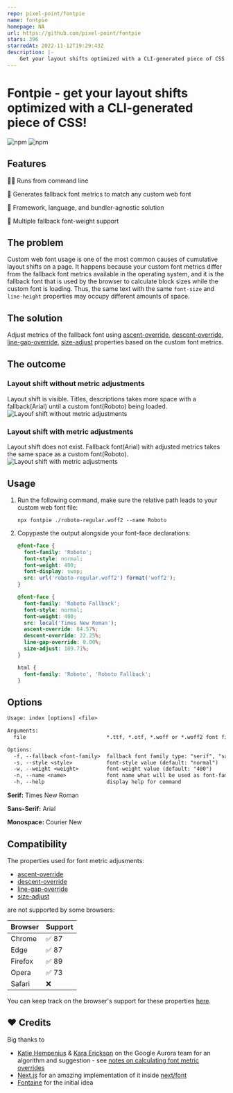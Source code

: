```yaml
---
repo: pixel-point/fontpie
name: fontpie
homepage: NA
url: https://github.com/pixel-point/fontpie
stars: 396
starredAt: 2022-11-12T19:29:43Z
description: |-
    Get your layout shifts optimized with a CLI-generated piece of CSS
---
```


# Fontpie - get your layout shifts optimized with a CLI-generated piece of CSS! 

![npm](https://img.shields.io/npm/v/fontpie) ![npm](https://img.shields.io/npm/dm/fontpie)

## Features

🏃‍♂️ Runs from command line

💪 Generates fallback font metrics to match any custom web font

🚀 Framework, language, and bundler-agnostic solution

👀 Multiple fallback font-weight support

## The problem

Custom web font usage is one of the most common causes of cumulative layout shifts on a page. It happens because your custom font metrics differ from the fallback font metrics available in the operating system, and it is the fallback font that is used by the browser to calculate block sizes while the custom font is loading. Thus, the same text with the same `font-size` and `line-height` properties may occupy different amounts of space.

## The solution

Adjust metrics of the fallback font using [ascent-override](https://developer.mozilla.org/en-US/docs/Web/CSS/@font-face/ascent-override), [descent-override](https://developer.mozilla.org/en-US/docs/Web/CSS/@font-face/descent-override), [line-gap-override](https://developer.mozilla.org/en-US/docs/Web/CSS/@font-face/line-gap-override), [size-adjust](https://developer.mozilla.org/en-US/docs/Web/CSS/@font-face/size-adjust) properties based on the custom font metrics.

## The outcome

### Layout shift without metric adjustments
Layout shift is visible. Titles, descriptions takes more space with a fallback(Arial) until a custom font(Roboto) being loaded.
![Layouf shift without metric adjustments](https://user-images.githubusercontent.com/2697570/200821005-f9a0f362-d7ce-4469-bc2d-c201e61d6e94.gif)

### Layout shift with metric adjustments
Layout shift does not exist. Fallback font(Arial) with adjusted metrics takes the same space as a custom font(Roboto). 
![Layout shift with metric adjustments](https://user-images.githubusercontent.com/2697570/200821351-db4081c0-433b-48c1-8507-17b15fe4bd92.gif)

## Usage

1. Run the following command, make sure the relative path leads to your custom web font file:

    ```
    npx fontpie ./roboto-regular.woff2 --name Roboto
    ```

2. Copypaste the output alongside your font-face declarations: 
 
    ```css
    @font-face {
      font-family: 'Roboto';
      font-style: normal;
      font-weight: 400;
      font-display: swap;
      src: url('roboto-regular.woff2') format('woff2');
    }

    @font-face {
      font-family: 'Roboto Fallback';
      font-style: normal;
      font-weight: 400;
      src: local('Times New Roman');
      ascent-override: 84.57%;
      descent-override: 22.25%;
      line-gap-override: 0.00%;
      size-adjust: 109.71%;
    }

    html {
      font-family: 'Roboto', 'Roboto Fallback';
    }
    ```

## Options

```txt
Usage: index [options] <file>

Arguments:
  file                          *.ttf, *.otf, *.woff or *.woff2 font file

Options:
  -f, --fallback <font-family>  fallback font family type: "serif", "sans-serif" or "mono" (default: "san-serif")
  -s, --style <style>           font-style value (default: "normal")
  -w, --weight <weight>         font-weight value (default: "400")
  -n, --name <name>             font name what will be used as font-family value, by default font filename
  -h, --help                    display help for command
```

**Serif:** Times New Roman

**Sans-Serif:** Arial

**Monospace:** Courier New 

## Compatibility

The properties used for font metric adjusments:
- [ascent-override](https://developer.mozilla.org/en-US/docs/Web/CSS/@font-face/ascent-override)
- [descent-override](https://developer.mozilla.org/en-US/docs/Web/CSS/@font-face/descent-override)
- [line-gap-override](https://developer.mozilla.org/en-US/docs/Web/CSS/@font-face/line-gap-override)
- [size-adjust](https://developer.mozilla.org/en-US/docs/Web/CSS/@font-face/size-adjust) 

are not supported by some browsers:

| Browser | Support  |
|---|---|
| Chrome  |   ✅ 87 |
| Edge  |  ✅ 87  |
| Firefox |  ✅ 89  |
| Opera |  ✅ 73  |
| Safari | ❌ |

You can keep track on the browser's support for these properties [here](https://caniuse.com/?search=ascent-override).


## ❤️ Credits

Big thanks to

- [Katie Hempenius](https://katiehempenius.com/) & [Kara Erickson](https://github.com/kara) on the Google Aurora team for an algorithm and suggestion - see [notes on calculating font metric overrides](https://docs.google.com/document/d/e/2PACX-1vRsazeNirATC7lIj2aErSHpK26hZ6dA9GsQ069GEbq5fyzXEhXbvByoftSfhG82aJXmrQ_sJCPBqcx_/pub)
- [Next.js](https://nextjs.org/) for an amazing implementation of it inside [next/font](https://nextjs.org/docs/basic-features/font-optimization)
- [Fontaine](https://github.com/unjs/fontaine) for the initial idea


